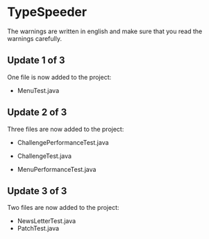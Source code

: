 # TypeSpeeder

The warnings are written in english and make sure that you read the warnings carefully.


## Update 1 of 3
One file is now added to the project:

* MenuTest.java


## Update 2 of 3
Three files are now added to the project:

* ChallengePerformanceTest.java
* ChallengeTest.java

* MenuPerformanceTest.java

## Update 3 of 3
Two files are now added to the project:

* NewsLetterTest.java
* PatchTest.java